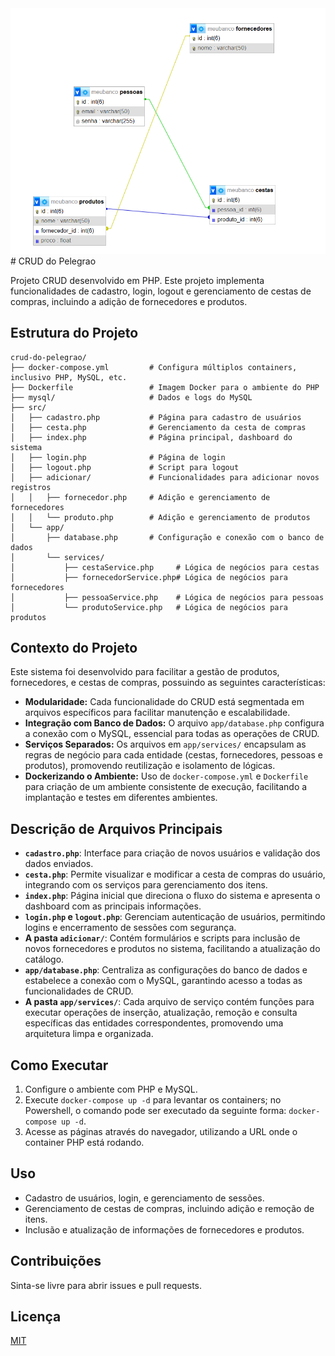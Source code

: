 <img src='./image.png' />
# CRUD do Pelegrao

Projeto CRUD desenvolvido em PHP. Este projeto implementa funcionalidades de cadastro, login, logout e gerenciamento de cestas de compras, incluindo a adição de fornecedores e produtos.

## Estrutura do Projeto

```
crud-do-pelegrao/
├── docker-compose.yml         # Configura múltiplos containers, inclusivo PHP, MySQL, etc.
├── Dockerfile                 # Imagem Docker para o ambiente do PHP
├── mysql/                     # Dados e logs do MySQL
├── src/
│   ├── cadastro.php           # Página para cadastro de usuários
│   ├── cesta.php              # Gerenciamento da cesta de compras
│   ├── index.php              # Página principal, dashboard do sistema
│   ├── login.php              # Página de login
│   ├── logout.php             # Script para logout
│   ├── adicionar/             # Funcionalidades para adicionar novos registros
│   │   ├── fornecedor.php     # Adição e gerenciamento de fornecedores
│   │   └── produto.php        # Adição e gerenciamento de produtos
│   └── app/
│       ├── database.php       # Configuração e conexão com o banco de dados
│       └── services/
│           ├── cestaService.php     # Lógica de negócios para cestas
│           ├── fornecedorService.php# Lógica de negócios para fornecedores
│           ├── pessoaService.php    # Lógica de negócios para pessoas
│           └── produtoService.php   # Lógica de negócios para produtos
```

## Contexto do Projeto

Este sistema foi desenvolvido para facilitar a gestão de produtos, fornecedores, e cestas de compras, possuindo as seguintes características:

- **Modularidade:** Cada funcionalidade do CRUD está segmentada em arquivos específicos para facilitar manutenção e escalabilidade.
- **Integração com Banco de Dados:** O arquivo `app/database.php` configura a conexão com o MySQL, essencial para todas as operações de CRUD.
- **Serviços Separados:** Os arquivos em `app/services/` encapsulam as regras de negócio para cada entidade (cestas, fornecedores, pessoas e produtos), promovendo reutilização e isolamento de lógicas.
- **Dockerizando o Ambiente:** Uso de `docker-compose.yml` e `Dockerfile` para criação de um ambiente consistente de execução, facilitando a implantação e testes em diferentes ambientes.

## Descrição de Arquivos Principais

- **`cadastro.php`**: Interface para criação de novos usuários e validação dos dados enviados.
- **`cesta.php`**: Permite visualizar e modificar a cesta de compras do usuário, integrando com os serviços para gerenciamento dos itens.
- **`index.php`**: Página inicial que direciona o fluxo do sistema e apresenta o dashboard com as principais informações.
- **`login.php` e `logout.php`**: Gerenciam autenticação de usuários, permitindo logins e encerramento de sessões com segurança.
- **A pasta `adicionar/`**: Contém formulários e scripts para inclusão de novos fornecedores e produtos no sistema, facilitando a atualização do catálogo.
- **`app/database.php`**: Centraliza as configurações do banco de dados e estabelece a conexão com o MySQL, garantindo acesso a todas as funcionalidades de CRUD.
- **A pasta `app/services/`**: Cada arquivo de serviço contém funções para executar operações de inserção, atualização, remoção e consulta específicas das entidades correspondentes, promovendo uma arquitetura limpa e organizada.

## Como Executar

1. Configure o ambiente com PHP e MySQL.
2. Execute `docker-compose up -d` para levantar os containers; no Powershell, o comando pode ser executado da seguinte forma: `docker-compose up -d`.
3. Acesse as páginas através do navegador, utilizando a URL onde o container PHP está rodando.

## Uso

- Cadastro de usuários, login, e gerenciamento de sessões.
- Gerenciamento de cestas de compras, incluindo adição e remoção de itens.
- Inclusão e atualização de informações de fornecedores e produtos.

## Contribuições

Sinta-se livre para abrir issues e pull requests.

## Licença

[MIT](LICENSE)
